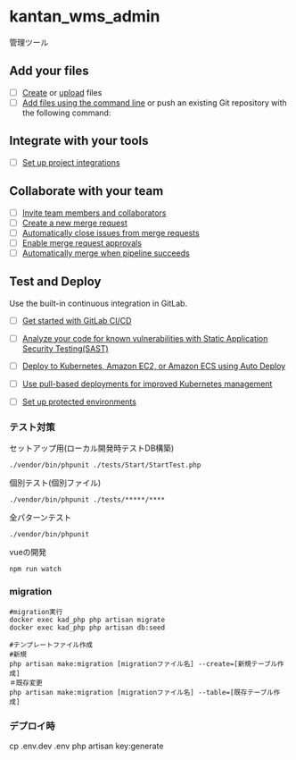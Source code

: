 # kantan_wms_admin
管理ツール


## Add your files

- [ ] [Create](https://docs.gitlab.com/ee/user/project/repository/web_editor.html#create-a-file) or [upload](https://docs.gitlab.com/ee/user/project/repository/web_editor.html#upload-a-file) files
- [ ] [Add files using the command line](https://docs.gitlab.com/ee/gitlab-basics/add-file.html#add-a-file-using-the-command-line) or push an existing Git repository with the following command:

## Integrate with your tools

- [ ] [Set up project integrations](https://gitlab.com/kwms/kantan_wms_admin/-/settings/integrations)

## Collaborate with your team

- [ ] [Invite team members and collaborators](https://docs.gitlab.com/ee/user/project/members/)
- [ ] [Create a new merge request](https://docs.gitlab.com/ee/user/project/merge_requests/creating_merge_requests.html)
- [ ] [Automatically close issues from merge requests](https://docs.gitlab.com/ee/user/project/issues/managing_issues.html#closing-issues-automatically)
- [ ] [Enable merge request approvals](https://docs.gitlab.com/ee/user/project/merge_requests/approvals/)
- [ ] [Automatically merge when pipeline succeeds](https://docs.gitlab.com/ee/user/project/merge_requests/merge_when_pipeline_succeeds.html)

## Test and Deploy

Use the built-in continuous integration in GitLab.

- [ ] [Get started with GitLab CI/CD](https://docs.gitlab.com/ee/ci/quick_start/index.html)
- [ ] [Analyze your code for known vulnerabilities with Static Application Security Testing(SAST)](https://docs.gitlab.com/ee/user/application_security/sast/)
- [ ] [Deploy to Kubernetes, Amazon EC2, or Amazon ECS using Auto Deploy](https://docs.gitlab.com/ee/topics/autodevops/requirements.html)
- [ ] [Use pull-based deployments for improved Kubernetes management](https://docs.gitlab.com/ee/user/clusters/agent/)
- [ ] [Set up protected environments](https://docs.gitlab.com/ee/ci/environments/protected_environments.html)


### テスト対策
セットアップ用(ローカル開発時テストDB構築)
```
./vendor/bin/phpunit ./tests/Start/StartTest.php 
```

個別テスト(個別ファイル)
```
./vendor/bin/phpunit ./tests/*****/**** 
```

全パターンテスト
```
./vendor/bin/phpunit
```

vueの開発
```
npm run watch
```

### migration
```
#migration実行
docker exec kad_php php artisan migrate 
docker exec kad_php php artisan db:seed

#テンプレートファイル作成
#新規
php artisan make:migration [migrationファイル名] --create=[新規テーブル作成]
＃既存変更
php artisan make:migration [migrationファイル名] --table=[既存テーブル作成]
```

### デプロイ時
cp .env.dev .env
php artisan key:generate